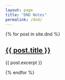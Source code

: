 ```yaml
---
layout: page
title: "DND Notes"
permalink: /dnd/
---
```


{% for post in site.dnd %}
  <h2><a href="{{ post.url }}">{{ post.title }}</a></h2>
  <p>{{ post.excerpt }}</p>
{% endfor %}